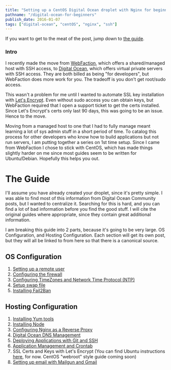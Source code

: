 ```yaml
---
title: "Setting up a CentOS Digital Ocean droplet with Nginx for beginners"
pathname: "/digital-ocean-for-beginners"
publish_date: 2016-01-07
tags: ["digital-ocean", "centOS", "nginx", "ssh"]
---
```


If you want to get to the meat of the post, jump down to [the guide](#theguide).

### Intro

I recently made the move from [WebFaction](https://www.webfaction.com/), which offers a shared/managed host with SSH access, to [Digital Ocean](https://www.digitalocean.com/), which offers virtual private servers with SSH access. They are both billed as being "for developers", but WebFaction does more work for you. The tradeoff is you don't get root/sudo access.

This wasn't a problem for me until I wanted to automate SSL key installation with [Let's Encrypt](https://letsencrypt.org/). Even without sudo access you can obtain keys, but WebFaction required that I open a support ticket to get the certs installed. Since Let's Encrypt's certs only last 90 days, this was going to be an issue. Hence to the move.

Moving from a managed host to one that I had to fully manage meant learning a lot of sys admin stuff in a short period of time. To catalog this process for other developers who know how to build applications but not run servers, I am putting together a series on 1st time setup. Since I came from WebFaction I chose to stick with CentOS, which has made things slightly harder on me since most guides seem to be written for Ubuntu/Debian. Hopefully this helps you out.

# The Guide

I'll assume you have already created your droplet, since it's pretty simple. I was able to find most of this information from Digital Ocean Community posts, but I wanted to centralize it. Searching for this is hard, and you can find a lot of bad information before you find the good stuff. I will cite the original guides where appropriate, since they contain great additional information.

I am breaking this guide into 2 parts, because it's going to be very large. OS Configuration, and Hosting Configuration. Each section will get its own post, but they will all be linked to from here so that there is a canonical source.

## OS Configuration

1. [Setting up a remote user](/setting-up-a-remote-ssh-user-on-centos)
2. [Configuring the firewall](/configuring-the-firewall-on-centos)
3. [Configuring TimeZones and Network Time Protocol (NTP)](/configuring-timezones-and-network-time-protocol-on-centos)
4. [Setup swap file](/setup-swap-file-on-centos)
5. [Installing Fail2Ban](/install-fail2ban-on-centos)

## Hosting Configuration

1. [Installing Yum tools](/installing-developer-dependencies-on-centos)
2. [Installing Node](/installing-nodejs-on-centos)
3. [Configuring Nginx as a Reverse Proxy](/configuring-nginx-as-a-reverse-proxy)
4. [Digital Ocean DNS Management](https://www.digitalocean.com/community/tutorials/how-to-set-up-a-host-name-with-digitalocean)
5. [Deploying Applications with Git and SSH](/deploying-applications-with-git-and-ssh)
6. [Application Management and Crontab](/application-management-and-crontab)
7. SSL Certs and Keys with Let's Encrypt (You can find Ubuntu instructions [here](https://www.digitalocean.com/community/tutorials/how-to-secure-nginx-with-let-s-encrypt-on-ubuntu-14-04), for now. CentOS "webroot" style guide coming soon)
8. [Setting up email with Mailgun and Gmail](/using-mailgun-to-route-gmail-for-free)
